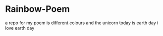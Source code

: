 # Rainbow-Poem
a repo for my poem 
is different colours 
and the unicorn
today is earth day
i love earth day
